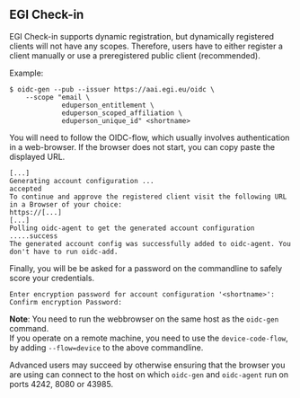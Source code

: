 ## EGI Check-in

EGI Check-in supports dynamic registration, but dynamically registered clients will not have any scopes. Therefore,
users have to either register a client manually or use a preregistered public client (recommended).

Example:

```
$ oidc-gen --pub --issuer https://aai.egi.eu/oidc \
    --scope "email \
             eduperson_entitlement \
             eduperson_scoped_affiliation \
             eduperson_unique_id" <shortname>
```
You will need to follow the OIDC-flow, which usually involves
authentication in a web-browser. If the browser does not start, you can
copy paste the displayed URL. 

```
[...]
Generating account configuration ...
accepted
To continue and approve the registered client visit the following URL in a Browser of your choice:
https://[...]
[...]
Polling oidc-agent to get the generated account configuration .....success
The generated account config was successfully added to oidc-agent. You don't have to run oidc-add.
```

Finally, you will be be asked for a password on
the commandline to safely score your credentials.

```
Enter encryption password for account configuration '<shortname>':
Confirm encryption Password:
```

**Note**: You need to run the webbrowser on the same host as the
`oidc-gen` command.
\
If you operate on a remote machine, you need to use the
`device-code-flow`, by adding `--flow=device` to the above commandline.

Advanced users may succeed by otherwise ensuring that the browser you are using can connect to the host on
which `oidc-gen` and `oidc-agent` run on ports 4242, 8080 or 43985.

<!--This only happens once a year with EGI-->
<!--### Advanced options-->
<!--If you register a client manually you have the option to disable 'Refresh tokens-->
<!--for this client are reused'. If you disable this option each refresh token can-->
<!--  only be used once. Therefore, a new refresh token will be issued after each-->
<!--  refresh flow (whenever a new access token is issued). When the refresh token-->
<!--  changes oidc-agent has to update the client configuration file and therefore-->
<!--  needs the encryption password. Because with rotating refresh tokens, this will-->
<!--  happen quite often it is recommended to allow oidc-agent to keep the password-->
<!--  in memory by specifying the `--pw-store` option when loading the account-->
<!--  configuration with `oidc-add`. -->
